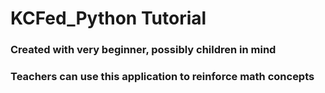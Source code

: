 # KCFed_Python Tutorial

### Created with very beginner, possibly children in mind
### Teachers can use this application to reinforce math concepts

